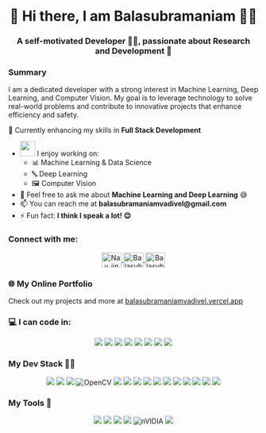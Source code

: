 <h1 align="center">👋 Hi there, I am Balasubramaniam 🙇‍♀️</h1>
<h3 align="center">A self-motivated Developer 👨‍💻, passionate about Research and Development 🚀</h3>

<h3>Summary</h3>
<p>I am a dedicated developer with a strong interest in Machine Learning, Deep Learning, and Computer Vision. My goal is to leverage technology to solve real-world problems and contribute to innovative projects that enhance efficiency and safety.</p>

<p>🌱 Currently enhancing my skills in <strong>Full Stack Development</strong></p>

<ul>
    <li><img src="https://media.giphy.com/media/WUlplcMpOCEmTGBtBW/giphy.gif" width="30"> I enjoy working on:
        <ul>
            <li>📊 Machine Learning & Data Science</li>
            <li>🔤 Deep Learning</li>
            <li>🖼 Computer Vision</li>
        </ul>
    </li>
    <li>💬 Feel free to ask me about <strong>Machine Learning and Deep Learning</strong> 😅</li>
    <li>📫 You can reach me at <strong>balasubramaniamvadivel@gmail.com</strong></li>
    <li>⚡ Fun fact: <strong>I think I speak a lot! 😌</strong></li>
</ul>

<h3 align="left">Connect with me:</h3>
<p align="center">
    <a href="https://twitter.com/Nav_iinV" target="blank">
        <img align="center" src="https://cdn.jsdelivr.net/npm/simple-icons@3.0.1/icons/twitter.svg" alt="Nav_iin" height="30" width="40" />
    </a>
    <a href="https://www.linkedin.com/in/balasubramaniam-v-5215251b7/" target="blank">
        <img align="center" src="https://cdn.jsdelivr.net/npm/simple-icons@3.0.1/icons/linkedin.svg" alt="Balasubramaniam" height="30" width="40" />
    </a>
    <a href="https://www.kaggle.com/balasubramaniamv" target="blank">
        <img align="center" src="https://cdn.jsdelivr.net/npm/simple-icons@3.0.1/icons/kaggle.svg" alt="BalasubramaniamV" height="30" width="40" />
    </a>
</p>

<h3>🌐 My Online Portfolio</h3>
<p>Check out my projects and more at <a href="https://balasubramaniamvadivel.vercel.app/">balasubramaniamvadivel.vercel.app</a></p>

<h3>💻 I can code in:</h3>
<p align="center">
    <img src="https://img.shields.io/badge/python%20-%2314354C.svg?&style=for-the-badge&logo=python&logoColor=gold"/>
    <img src="https://img.shields.io/badge/html5%20-%23E34F26.svg?&style=for-the-badge&logo=html5&logoColor=white"/>
    <img src="https://img.shields.io/badge/css3%20-%231572B6.svg?&style=for-the-badge&logo=css3&logoColor=white"/>
    <img src="https://img.shields.io/badge/c++%20-%2300599C.svg?&style=for-the-badge&logo=c%2B%2B&logoColor=white"/>
    <img src="https://img.shields.io/badge/java-%23E34F26.svg?&style=for-the-badge&logo=java&logoColor=white"/>
    <img src="https://img.shields.io/badge/javascript-%23F7DF1E.svg?&style=for-the-badge&logo=javascript&logoColor=black"/>
    <img src="https://img.shields.io/badge/typescript-%23007ACC.svg?&style=for-the-badge&logo=typescript&logoColor=white"/>
    <img src="https://img.shields.io/badge/cmake-%03A87C.svg?&style=for-the-badge&logo=cmake&logoColor=white"/>
</p>

<h3>My Dev Stack 👨‍💻</h3>
<p align="center">
    <img src="https://img.shields.io/badge/TensorFlow%20-%23FF6F00.svg?&style=for-the-badge&logo=TensorFlow&logoColor=white" />
    <img src="https://img.shields.io/badge/PyTorch-black?&style=for-the-badge&logo=pytorch&logoColor=red"/>
    <img src="https://img.shields.io/badge/Numpy-013220?&style=for-the-badge&logo=numpy"/>
    <img alt="OpenCV" src="https://img.shields.io/badge/opencv-%23white.svg?&style=for-the-badge&logo=opencv&logoColor=white"/>
    <img src="https://img.shields.io/badge/Pandas-130654?&style=for-the-badge&logo=pandas"/>
    <img src="https://img.shields.io/badge/Scikit--Learn-%233294C7?&style=for-the-badge&logo=scikit-learn"/>
    <img src="https://img.shields.io/badge/github%20-%23121011.svg?&style=for-the-badge&logo=github&logoColor=white"/>
    <img src="https://img.shields.io/badge/git%20-%23F05033.svg?&style=for-the-badge&logo=git&logoColor=white"/>
    <img src="https://img.shields.io/badge/AWS-232F3E.svg?&style=for-the-badge&logo=amazonaws&logoColor=white"/>
    <img src="https://img.shields.io/badge/GitLab-330F63.svg?&style=for-the-badge&logo=gitlab&logoColor=white"/>
    <img src="https://img.shields.io/badge/Firebase-FFCA28.svg?&style=for-the-badge&logo=firebase&logoColor=white"/>
    <img src="https://img.shields.io/badge/Vercel-000000.svg?&style=for-the-badge&logo=vercel&logoColor=white"/>
    <img src="https://img.shields.io/badge/React.js-61DAFB.svg?&style=for-the-badge&logo=react&logoColor=black"/>
    <img src="https://img.shields.io/badge/Next.js-000000.svg?&style=for-the-badge&logo=nextdotjs&logoColor=white"/>
    <img src="https://img.shields.io/badge/TailwindCSS-06B6D4.svg?&style=for-the-badge&logo=tailwindcss&logoColor=white"/>
</p>

<h3>My Tools 🧰</h3>
<p align="center">
    <img src="https://img.shields.io/badge/Linux-FF0000.svg?&style=flat-square&logo=linux&logoColor=white"/>
    <img src="https://img.shields.io/badge/Cloud-FFFFFF.svg?&style=flat-square&logo=cloud&logoColor=black"/>
    <img src="https://img.shields.io/badge/Windows-555555.svg?&style=flat-square&logo=windows&logoColor=0078D6"/>
    <img src="https://img.shields.io/badge/VS_Code-555555.svg?style=flat-square&logo=visual-studio-code&logoColor=007ACC"/>
    <img alt="nVIDIA" src="https://img.shields.io/badge/nVIDIA-%2376B900.svg?&style=flat&logo=nVIDIA&logoColor=white"/>
    <img src="https://img.shields.io/badge/Jupyter-555555.svg?style=flat-square&logo=jupyter&logoColor=F37626"/>
</p>
